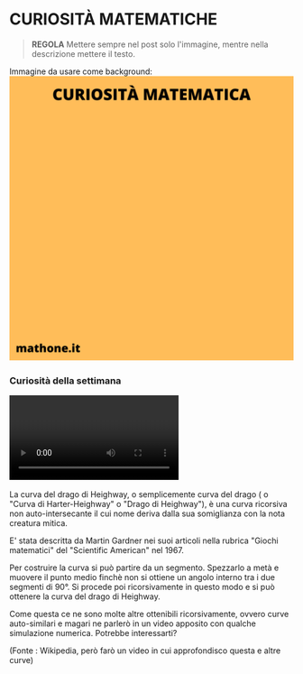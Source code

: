 # CURIOSITÀ MATEMATICHE

>**REGOLA** Mettere sempre nel post solo l'immagine, mentre nella descrizione mettere il testo.

Immagine da usare come background:
![Template curiosità](templateCuriosita.png)

### Curiosità della settimana

![Curva del drago](curvaDelDrago.mp4)

La curva del drago di Heighway, o semplicemente curva del drago ( o "Curva di Harter-Heighway" o "Drago di Heighway"), è una curva ricorsiva non auto-intersecante il cui nome deriva dalla sua somiglianza con la nota creatura mitica.

E' stata descritta da Martin Gardner nei suoi articoli nella rubrica "Giochi matematici" del "Scientific American" nel 1967. 

Per costruire la curva si può partire da un segmento. Spezzarlo a metà e muovere il punto medio finchè non si ottiene un angolo interno tra i due segmenti di 90°. Si procede poi ricorsivamente in questo modo e si può ottenere la curva del drago di Heighway.

Come questa ce ne sono molte altre ottenibili ricorsivamente, ovvero curve auto-similari e magari ne parlerò in un video apposito con qualche simulazione numerica. Potrebbe interessarti?

(Fonte : Wikipedia, però farò un video in cui approfondisco questa e altre curve)